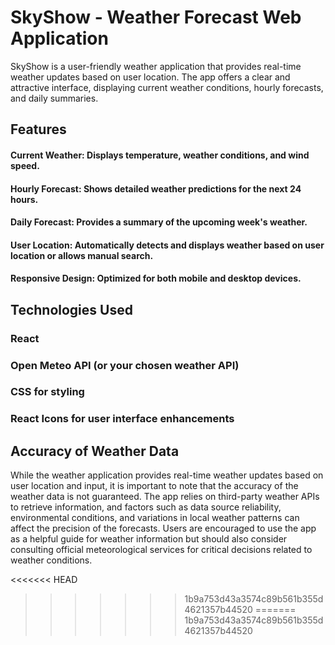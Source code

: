 # SkyShow - Weather Forecast Web Application

SkyShow is a user-friendly weather application that provides real-time weather updates based on user location. The app offers a clear and attractive interface, displaying current weather conditions, hourly forecasts, and daily summaries.

## Features
#### Current Weather: Displays temperature, weather conditions, and wind speed.
#### Hourly Forecast: Shows detailed weather predictions for the next 24 hours.
#### Daily Forecast: Provides a summary of the upcoming week's weather.
#### User Location: Automatically detects and displays weather based on user location or allows manual search.
#### Responsive Design: Optimized for both mobile and desktop devices.

## Technologies Used

### React
### Open Meteo API (or your chosen weather API)
### CSS for styling
### React Icons for user interface enhancements

## Accuracy of Weather Data
While the weather application provides real-time weather updates based on user location and input, it is important to note that the accuracy of the weather data is not guaranteed. The app relies on third-party weather APIs to retrieve information, and factors such as data source reliability, environmental conditions, and variations in local weather patterns can affect the precision of the forecasts. Users are encouraged to use the app as a helpful guide for weather information but should also consider consulting official meteorological services for critical decisions related to weather conditions.


<<<<<<< HEAD
>>>>>>> 1b9a753d43a3574c89b561b355d4621357b44520
=======
>>>>>>> 1b9a753d43a3574c89b561b355d4621357b44520
